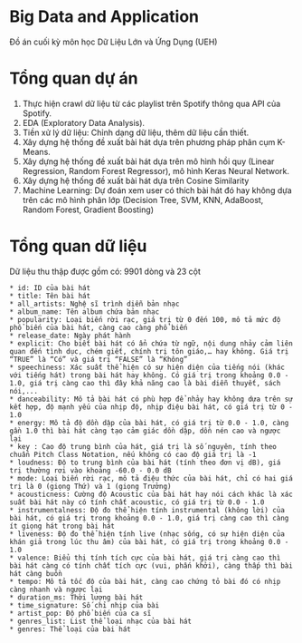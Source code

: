 # Big Data and Application

Đồ án cuối kỳ môn học Dữ Liệu Lớn và Ứng Dụng (UEH)

# Tổng quan dự án
1. Thực hiện crawl dữ liệu từ các playlist trên Spotify thông qua API của Spotify.
2. EDA (Exploratory Data Analysis).
2. Tiền xử lý dữ liệu: Chỉnh dạng dữ liệu, thêm dữ liệu cần thiết. 
5. Xây dựng hệ thống đề xuất bài hát dựa trên phương pháp phân cụm K-Means.
6. Xây dựng hệ thống đề xuất bài hát dựa trên mô hình hồi quy (Linear Regression, Random Forest Regressor), mô hình Keras Neural Network.
7. Xây dựng hệ thống đề xuất bài hát dựa trên Cosine Similarity 
8. Machine Learning: Dự đoán xem user có thích bài hát đó hay không dựa trên các mô hình phân lớp (Decision Tree, SVM, KNN, AdaBoost, Random Forest, Gradient Boosting)

# Tổng quan dữ liệu 
Dữ liệu thu thập được gồm có: 9901 dòng và 23 cột
```
* id: ID của bài hát 
* title: Tên bài hát
* all_artists: Nghệ sĩ trình diễn bản nhạc
* album_name: Tên album chứa bản nhạc
* popularity: Loại biến rời rạc, giá trị từ 0 đến 100, mô tả mức độ phổ biến của bài hát, càng cao càng phổ biến
* release_date: Ngày phát hành
* explicit: Cho biết bài hát có ẩn chứa từ ngữ, nội dung nhảy cảm liên quan đến tình dục, chém giết, chính trị tôn giáo,… hay không. Giá trị “TRUE” là “Có” và giá trị “FALSE” là “Không”
* speechiness: Xác suất thể hiện có sự hiện diện của tiếng nói (khác với tiếng hát) trong bài hát hay không. Có giá trị trong khoảng 0.0 - 1.0, giá trị càng cao thì đây khả năng cao là bài diễn thuyết, sách nói,...
* danceability: Mô tả bài hát có phù hợp để nhảy hay không dựa trên sự kết hợp, độ mạnh yếu của nhịp độ, nhịp điệu bài hát, có giá trị từ 0 - 1.0
* energy: Mô tả độ dồn dập của bài hát, có giá trị từ 0.0 - 1.0, càng gần 1.0 thì bài hát càng tạo cảm giác dồn dập, dồn nén cao và ngược lại
* key : Cao độ trung bình của hát, giá trị là số nguyên, tính theo chuẩn Pitch Class Notation, nếu không có cao độ giá trị là -1
* loudness: Độ to trung bình của bài hát (tính theo đơn vị dB), giá trị thường rơi vào khoảng -60.0 - 0.0 dB
* mode: Loại biến rời rạc, mô tả điệu thức của bài hát, chỉ có hai giá trị là 0 (giọng Thứ) và 1 (giọng Trưởng)
* acousticness: Cường độ Acoustic của bài hát hay nói cách khác là xác suất bài hát này có tính chất acoustic, có giá trị từ 0.0 - 1.0
* instrumentalness: Độ đo thể hiện tính instrumental (không lời) của bài hát, có giá trị trong khoảng 0.0 - 1.0, giá trị càng cao thì càng ít giọng hát trong bài hát
* liveness: Độ đo thể hiện tính live (nhạc sống, có sự hiện diện của khán giả trong lúc thu âm) của bài hát, có giá trị trong khoảng 0.0 - 1.0
* valence: Biểu thị tính tích cực của bài hát, giá trị càng cao thì bài hát càng có tính chất tích cực (vui, phấn khởi), càng thấp thì bài hát càng buồn
* tempo: Mô tả tốc độ của bài hát, càng cao chứng tỏ bài đó có nhịp càng nhanh và ngược lại
* duration_ms: Thời lượng bài hát 
* time_signature: Số chỉ nhịp của bài
* artist_pop: Độ phổ biến của ca sĩ
* genres_list: List thể loại nhạc của bài hát
* genres: Thể loại của bài hát
```
